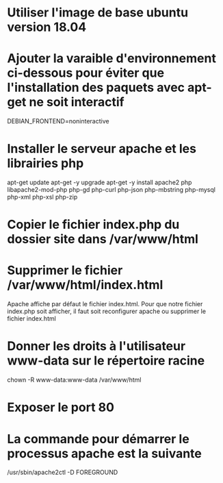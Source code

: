 # Utiliser l'image de base ubuntu version 18.04
# Ajouter la varaible d'environnement ci-dessous pour éviter que l'installation des paquets avec apt-get ne soit interactif
DEBIAN_FRONTEND=noninteractive
# Installer le serveur apache et les librairies php 
apt-get update
apt-get -y upgrade
apt-get -y install apache2 php libapache2-mod-php php-gd  php-curl php-json php-mbstring php-mysql php-xml php-xsl php-zip
# Copier le fichier index.php du dossier site dans  /var/www/html
# Supprimer le fichier /var/www/html/index.html
Apache affiche par défaut le fichier index.html. Pour que notre fichier index.php soit afficher, il faut soit reconfigurer apache ou supprimer le fichier index.html
# Donner les droits à l'utilisateur www-data sur le répertoire racine
chown -R www-data:www-data /var/www/html
# Exposer le port 80
# La commande pour démarrer le processus apache est la suivante 
/usr/sbin/apache2ctl -D FOREGROUND
